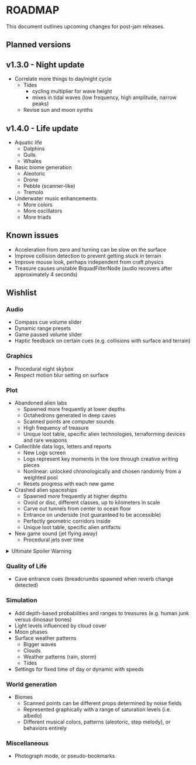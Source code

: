 # ROADMAP
This document outlines upcoming changes for post-jam releases.

## Planned versions
## v1.3.0 - Night update
- Correlate more things to day/night cycle
  - Tides
    - cycling multiplier for wave height
    - mixes in tidal waves (low frequency, high amplitude, narrow peaks)
  - Revise sun and moon synths

## v1.4.0 - Life update
- Aquatic life
  - Dolphins
  - Gulls
  - Whales
- Basic biome generation
  - Aleotoric
  - Drone
  - Pebble (scanner-like)
  - Tremolo
- Underwater music enhancements
  - More colors
  - More oscillators
  - More triads

## Known issues
- Acceleration from zero and turning can be slow on the surface
- Improve collision detection to prevent getting stuck in terrain
- Improve mouse look, perhaps independent from craft physics
- Treasure causes unstable BiquadFilterNode (audio recovers after approximately 4 seconds)

## Wishlist
### Audio
- Compass cue volume slider
- Dynamic range presets
- Game paused volume slider
- Haptic feedback on certain cues (e.g. collisions with surface and terrain)

### Graphics
- Procedural night skybox
- Respect motion blur setting on surface

### Plot
- Abandoned alien labs
  - Spawned more frequently at lower depths
  - Octahedrons generated in deep caves
  - Scanned points are computer sounds
  - High frequency of treasure
  - Unique loot table, specific alien technologies, terraforming devices and rare weapons
- Collectible data logs, letters and reports
  - New Logs screen
  - Logs represent key moments in the lore through creative writing pieces
  - Nonlinear: unlocked chronologically and chosen randomly from a weighted pool
  - Resets progress with each new game
- Crashed alien spaceships
  - Spawned more frequently at higher depths
  - Ovoid or disc, different classes, up to kilometers in scale
  - Carve out tunnels from center to ocean floor
  - Entrance on underside (not guaranteed to be accessible)
  - Perfectly geometric corridors inside
  - Unique loot table, specific alien artifacts
- New game sound (jet flying away)
  - Procedural jets over time

<details>
  <summary>Ultimate Spoiler Warning</summary>
  <ul>
    <li>Aliens wanted to peacefully immigrate to Earth.</li>
    <li>Alien leaders established a secret base on Earth.</li>
    <li>Convert UXO archetype to munitions, add Resistance side (more prevalent at lower depths) and more nouns.</li>
  </ul>
</details>

### Quality of Life
- Cave entrance cues (breadcrumbs spawned when reverb change detected)

### Simulation
- Add depth-based probabilities and ranges to treasures (e.g. human junk versus dinosaur bones)
- Light levels influenced by cloud cover
- Moon phases
- Surface weather patterns
  - Bigger waves
  - Clouds
  - Weather patterns (rain, storm)
  - Tides
- Settings for fixed time of day or dynamic with speeds

### World generation
- Biomes
  - Scanned points can be different props determined by noise fields
  - Represented graphically with a range of saturation levels (i.e. albedo)
  - Different musical colors, patterns (aleotoric, step melody), or behaviors entirely

### Miscellaneous
- Photograph mode, or pseudo-bookmarks
